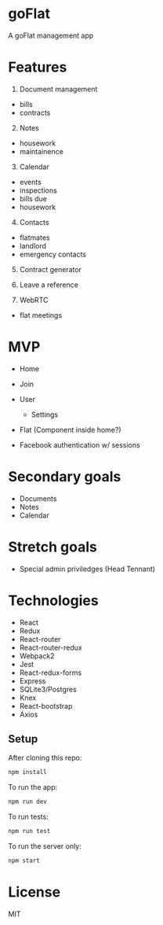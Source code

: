 # goFlat

A goFlat management app

# Features

1. Document management
  - bills
  - contracts

2. Notes
  - housework
  - maintainence

3. Calendar
  - events
  - inspections
  - bills due
  - housework

4. Contacts
  - flatmates
  - landlord
  - emergency contacts

5. Contract generator

6. Leave a reference

7. WebRTC
  - flat meetings

# MVP
- Home
- Join
- User
  - Settings
- Flat (Component inside home?)

- Facebook authentication w/ sessions

# Secondary goals
- Documents
- Notes
- Calendar

# Stretch goals
- Special admin priviledges (Head Tennant)


# Technologies
- React
- Redux
- React-router
- React-router-redux
- Webpack2
- Jest
- React-redux-forms
- Express
- SQLite3/Postgres
- Knex
- React-bootstrap
- Axios

## Setup

After cloning this repo:

```sh
npm install
```

To run the app:

```sh
npm run dev
```

To run tests:

```sh
npm run test
```

To run the server only:

```sh
npm start
```


# License

MIT
